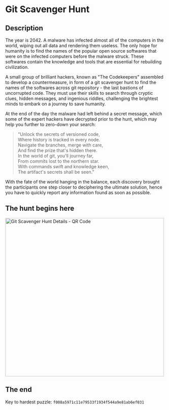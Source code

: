 # Git Scavenger Hunt

## Description

The year is 2042. A malware has infected almost all of the computers in the world, wiping out all data and rendering them useless. The only hope for humanity is to find the names of the popular open source softwares that were on the infected computers before the malware struck. These softwares contain the knowledge and tools that are essential for rebuilding civilization.

A small group of brilliant hackers, known as "The Codekeepers" assembled to develop a countermeasure, in form of a git scavenger hunt to find the names of the softwares across git repository - the last bastions of uncorrupted code. They must use their skills to search through cryptic clues, hidden messages, and ingenious riddles, challenging the brightest minds to embark on a journey to save humanity.

At the end of the day the malware had left behind a secret message, which some of the expert hackers have decrypted prior to the hunt, which may help you further to zero-down your search:

> "Unlock the secrets of versioned code,<br>
> Where history is tracked in every node.<br>
> Navigate the branches, merge with care,<br>
> And find the prize that's hidden there.<br>
> In the world of git, you'll journey far,<br>
> From commits lost to the northern star.<br>
> With commands swift and knowledge keen,<br>
> The artifact's secrets shall be seen."<br>

With the fate of the world hanging in the balance, each discovery brought the participants one step closer to deciphering the ultimate solution, hence you have to quickly report any information found as soon as possible.

## The hunt begins here

<img alt="Git Scavenger Hunt Details - QR Code" src="https://i.imgur.com/x1Nu9ng.png" style="height: 500px; width: 500px;">

## The end

Key to hardest puzzle: `f008a5971c11e79533f1934f544a9e81ab6ef031`

